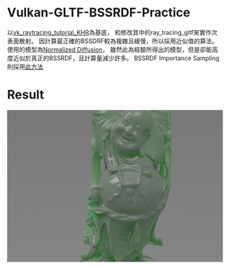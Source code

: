 # Vulkan-GLTF-BSSRDF-Practice
以[vk_raytracing_tutorial_KHR](https://github.com/nvpro-samples/vk_raytracing_tutorial_KHR)為基底，
和修改其中的ray_tracing_gltf來實作次表面散射。
因計算最正確的BSSDRF較為複雜且緩慢，所以採用近似值的算法。
使用的模型為[Normalized Diffusion](https://graphics.pixar.com/library/ApproxBSSRDF/)，
雖然此為經驗所得出的模型，但是卻能高度近似於真正的BSSRDF，且計算量減少許多。
BSSRDF Importance Sampling則採用[此方法](https://gao-duan.github.io/blogs/bssrdf/index.html)
# Result
![image](https://github.com/zz4634266/Vulkan-GLTF-BSSRDF-Practice/blob/main/result.png)
